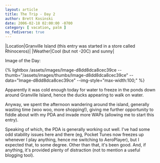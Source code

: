 ```yaml
---
layout: article
title: The Trip - Day 2
author: Brett Kosinski
date: 2006-02-18 02:00:00 -0700
category: [ vacation, palm ]
no_fediverse: true
---
```


|Location|Granville Island (this entry was started in a store called Rhinoceros)|
|Weather|Cool (but not -20C) and sunny|

Image of the Day:

{% lightbox /assets/images/Image-d8dd8dca8cec39ce --thumb="/assets/images/thumbs/Image-d8dd8dca8cec39ce" --data="Image-d8dd8dca8cec39ce" --img-style="max-width:100;" %}

Apparently it was cold enough today for water to freeze in the ponds down around Granville Island, hence the ducks appearing to walk on water.

Anyway, we spent the afternoon wandering around the island, generally wasting time (woo woo, more shopping!), giving me further opportunity to fiddle about with my PDA and invade more WAPs (allowing me to start this entry).

Speaking of which, the PDA is generally working out well.  I've had some odd stability issues here and there (eg, Pocket Tunes now freezes up whenever I play anything, hence me switching to AeroPlayer), but I expected that, to some degree.  Other than that, it's been good.  And, if anything, it's provided plenty of distraction (not to mention a useful blogging tool).

